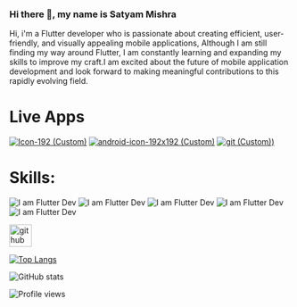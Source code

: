 ### Hi there 👋, my name is **Satyam Mishra**



Hi, i'm a Flutter developer who is passionate about creating efficient, user-friendly, and visually appealing mobile applications, Although I am still finding my way around Flutter, I am constantly learning and expanding my skills to improve my craft.I am excited about the future of mobile application development and look forward to making meaningful contributions to this rapidly evolving field.

# Live Apps
 
[![Icon-192 (Custom)](https://github.com/MSatyam-Mishra/MSatyam-Mishra/assets/12216430/cddfef23-4149-4c38-9dd9-147c3c84a092)](https://lofi-moosic.web.app/) [![android-icon-192x192 (Custom)](https://github.com/MSatyam-Mishra/MSatyam-Mishra/assets/12216430/5140a415-a584-4f1a-bfb1-32e6e1634ce8)](https://codimager.web.app/) [![git (Custom)](https://github.com/MSatyam-Mishra/MSatyam-Mishra/assets/12216430/c5788aea-382a-4d6e-a199-17ac1561eadf))](https://offline-chess.web.app/)

# Skills: 
![I am Flutter Dev](https://img.icons8.com/color/48/null/html-5--v1.png)        ![I am Flutter Dev](https://img.icons8.com/color/48/null/flutter.png)        ![I am Flutter Dev](https://img.icons8.com/color/48/null/dart.png)        ![I am Flutter Dev](https://img.icons8.com/color/48/null/python--v1.png)        ![I am Flutter Dev](https://img.icons8.com/color/48/null/firebase.png)








[<img src='https://cdn.jsdelivr.net/npm/simple-icons@3.0.1/icons/github.svg' alt='github' height='40'>](https://github.com/MSatyam-Mishra)  

[![Top Langs](https://github-readme-stats.vercel.app/api/top-langs/?username=MSatyam-Mishra)](https://github.com/anuraghazra/github-readme-stats)

![GitHub stats](https://github-readme-stats.vercel.app/api?username=MSatyam-Mishra&show_icons=true)  







![Profile views](https://gpvc.arturio.dev/MSatyam-Mishra)  
